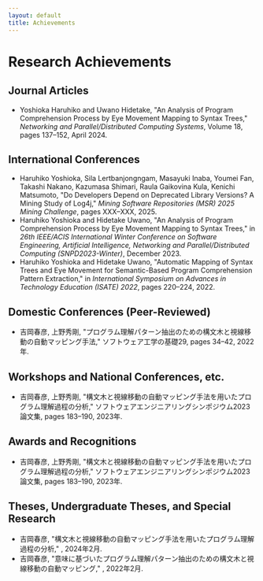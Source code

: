 ```yaml
---
layout: default
title: Achievements
---
```


# Research Achievements

## Journal Articles
- Yoshioka Haruhiko and Uwano Hidetake, "An Analysis of Program Comprehension Process by Eye Movement Mapping to Syntax Trees," *Networking and Parallel/Distributed Computing Systems*, Volume 18, pages 137–152, April 2024.

## International Conferences
- Haruhiko Yoshioka, Sila Lertbanjongngam, Masayuki Inaba, Youmei Fan, Takashi Nakano, Kazumasa Shimari, Raula Gaikovina Kula, Kenichi Matsumoto, "Do Developers Depend on Deprecated Library Versions? A Mining Study of Log4j," *Mining Software Repositories (MSR) 2025 Mining Challenge*, pages XXX–XXX, 2025.
- Haruhiko Yoshioka and Hidetake Uwano, "An Analysis of Program Comprehension Process by Eye Movement Mapping to Syntax Trees," in *26th IEEE/ACIS International Winter Conference on Software Engineering, Artificial Intelligence, Networking and Parallel/Distributed Computing (SNPD2023-Winter)*, December 2023.
- Haruhiko Yoshioka and Hidetake Uwano, "Automatic Mapping of Syntax Trees and Eye Movement for Semantic-Based Program Comprehension Pattern Extraction," in *International Symposium on Advances in Technology Education (ISATE) 2022*, pages 220–224, 2022.

## Domestic Conferences (Peer-Reviewed)
- 吉岡春彦, 上野秀剛, "プログラム理解パターン抽出のための構文木と視線移動の自動マッピング手法," ソフトウェア工学の基礎29, pages 34–42, 2022年.

## Workshops and National Conferences, etc.
- 吉岡春彦, 上野秀剛, "構文木と視線移動の自動マッピング手法を用いたプログラム理解過程の分析," ソフトウェアエンジニアリングシンポジウム2023論文集, pages 183–190, 2023年.

## Awards and Recognitions
- 吉岡春彦, 上野秀剛, "構文木と視線移動の自動マッピング手法を用いたプログラム理解過程の分析," ソフトウェアエンジニアリングシンポジウム2023論文集, pages 183–190, 2023年.

## Theses, Undergraduate Theses, and Special Research
- 吉岡春彦, "構文木と視線移動の自動マッピング手法を用いたプログラム理解過程の分析," , 2024年2月.
- 吉岡春彦, "意味に基づいたプログラム理解パターン抽出のための構文木と視線移動の自動マッピング," , 2022年2月.
